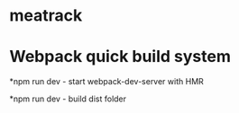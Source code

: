 # meatrack


<h1>Webpack quick build system</h1>

<p>*npm run dev - start webpack-dev-server with HMR</p>
<p>*npm run dev - build dist folder</p>
